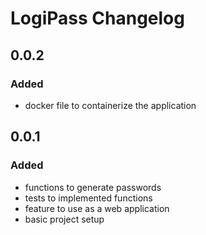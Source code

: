 # LogiPass Changelog

## 0.0.2
### Added
 - docker file to containerize the application

## 0.0.1
### Added
 - functions to generate passwords
 - tests to implemented functions
 - feature to use as a web application
 - basic project setup
